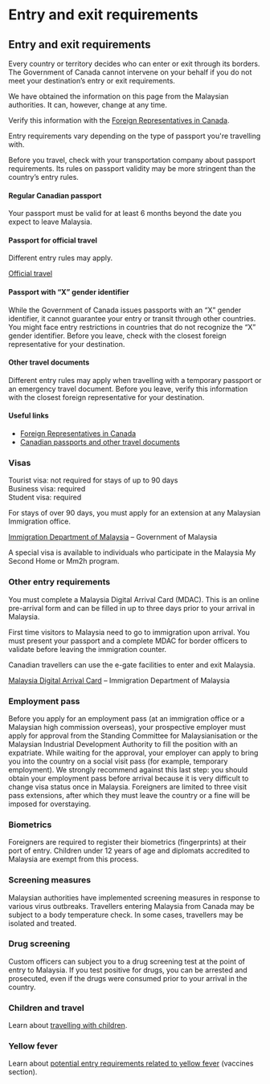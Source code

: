 # Entry and exit requirements

## Entry and exit requirements

Every country or territory decides who can enter or exit through its borders. The Government of Canada cannot intervene on your behalf if you do not meet your destination’s entry or exit requirements.

We have obtained the information on this page from the Malaysian authorities. It can, however, change at any time.

Verify this information with the [Foreign Representatives in Canada](https://www.international.gc.ca/protocol-protocole/reps.aspx?lang=eng).

Entry requirements vary depending on the type of passport you're travelling with.

Before you travel, check with your transportation company about passport requirements. Its rules on passport validity may be more stringent than the country’s entry rules.

#### Regular Canadian passport

Your passport must be valid for at least 6 months beyond the date you expect to leave Malaysia.

#### Passport for official travel

Different entry rules may apply.

[Official travel](https://www.canada.ca/en/immigration-refugees-citizenship/services/canadian-passports/official-travel.html)

#### Passport with “X” gender identifier

While the Government of Canada issues passports with an “X” gender identifier, it cannot guarantee your entry or transit through other countries. You might face entry restrictions in countries that do not recognize the “X” gender identifier. Before you leave, check with the closest foreign representative for your destination.

#### Other travel documents

Different entry rules may apply when travelling with a temporary passport or an emergency travel document. Before you leave, verify this information with the closest foreign representative for your destination.

#### Useful links

* [Foreign Representatives in Canada](https://www.international.gc.ca/protocol-protocole/reps.aspx?lang=eng)
* [Canadian passports and other travel documents](http://www.canada.ca/passport)

### Visas

Tourist visa: not required for stays of up to 90 days  
Business visa: required   
Student visa: required

For stays of over 90 days, you must apply for an extension at any Malaysian Immigration office.

[Immigration Department of Malaysia](https://www.imi.gov.my/) – Government of Malaysia

A special visa is available to individuals who participate in the Malaysia My Second Home or Mm2h program.

### Other entry requirements

You must complete a Malaysia Digital Arrival Card (MDAC). This is an online pre-arrival form and can be filled in up to three days prior to your arrival in Malaysia.

First time visitors to Malaysia need to go to immigration upon arrival. You must present your passport and a complete MDAC for border officers to validate before leaving the immigration counter.

Canadian travellers can use the e-gate facilities to enter and exit Malaysia.

[Malaysia Digital Arrival Card](https://imigresen-online.imi.gov.my/mdac/main) – Immigration Department of Malaysia

### Employment pass

Before you apply for an employment pass (at an immigration office or a Malaysian high commission overseas), your prospective employer must apply for approval from the Standing Committee for Malaysianisation or the Malaysian Industrial Development Authority to fill the position with an expatriate. While waiting for the approval, your employer can apply to bring you into the country on a social visit pass (for example, temporary employment). We strongly recommend against this last step: you should obtain your employment pass before arrival because it is very difficult to change visa status once in Malaysia. Foreigners are limited to three visit pass extensions, after which they must leave the country or a fine will be imposed for overstaying.

### Biometrics

Foreigners are required to register their biometrics (fingerprints) at their port of entry. Children under 12 years of age and diplomats accredited to Malaysia are exempt from this process.

### Screening measures

Malaysian authorities have implemented screening measures in response to various virus outbreaks. Travellers entering Malaysia from Canada may be subject to a body temperature check. In some cases, travellers may be isolated and treated.

### Drug screening

Custom officers can subject you to a drug screening test at the point of entry to Malaysia. If you test positive for drugs, you can be arrested and prosecuted, even if the drugs were consumed prior to your arrival in the country.

### Children and travel

Learn about [travelling with children](http://travel.gc.ca/travelling/children).

### Yellow fever

Learn about [potential entry requirements related to yellow fever](#health) (vaccines section).